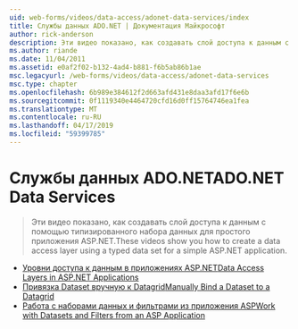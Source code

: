 ```yaml
---
uid: web-forms/videos/data-access/adonet-data-services/index
title: Службы данных ADO.NET | Документация Майкрософт
author: rick-anderson
description: Эти видео показано, как создавать слой доступа к данным с помощью типизированного набора данных для простого приложения ASP.NET.
ms.author: riande
ms.date: 11/04/2011
ms.assetid: e0af2f02-b132-4ad4-b881-f6b5ab86b1ae
msc.legacyurl: /web-forms/videos/data-access/adonet-data-services
msc.type: chapter
ms.openlocfilehash: 6b989e384612f2d663afd431e8daa3afd17f6e6b
ms.sourcegitcommit: 0f1119340e4464720cfd16d0ff15764746ea1fea
ms.translationtype: MT
ms.contentlocale: ru-RU
ms.lasthandoff: 04/17/2019
ms.locfileid: "59399785"
---
```

# <a name="adonet-data-services"></a><span data-ttu-id="dae1f-103">Службы данных ADO.NET</span><span class="sxs-lookup"><span data-stu-id="dae1f-103">ADO.NET Data Services</span></span>

> <span data-ttu-id="dae1f-104">Эти видео показано, как создавать слой доступа к данным с помощью типизированного набора данных для простого приложения ASP.NET.</span><span class="sxs-lookup"><span data-stu-id="dae1f-104">These videos show you how to create a data access layer using a typed data set for a simple ASP.NET application.</span></span>


- [<span data-ttu-id="dae1f-105">Уровни доступа к данным в приложениях ASP.NET</span><span class="sxs-lookup"><span data-stu-id="dae1f-105">Data Access Layers in ASP.NET Applications</span></span>](data-access-layers-in-aspnet-applications.md)
- [<span data-ttu-id="dae1f-106">Привязка Dataset вручную к Datagrid</span><span class="sxs-lookup"><span data-stu-id="dae1f-106">Manually Bind a Dataset to a Datagrid</span></span>](how-to-manually-bind-a-dataset-to-a-datagrid.md)
- [<span data-ttu-id="dae1f-107">Работа с наборами данных и фильтрами из приложения ASP</span><span class="sxs-lookup"><span data-stu-id="dae1f-107">Work with Datasets and Filters from an ASP Application</span></span>](how-to-work-with-datasets-and-filters-from-an-asp-application.md)

